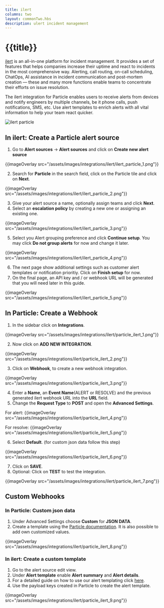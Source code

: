 ```yaml
---
title: ilert
columns: two
layout: commonTwo.hbs
description: ulert incident management
---
```


# {{title}}

[ilert](https://eu1.hubs.ly/H062_XF0) is an all-in-one platform for incident management. It provides a set of features that helps companies increase their uptime 
and react to incidents in the most comprehensive way. Alerting, call routing, on-call scheduling, ChatOps, AI assistance in incident communication and post-mortem 
creation — these and many more functions enable teams to concentrate their efforts on issue resolution.

The ilert integration for Particle enables users to receive alerts from devices and notify engineers by multiple channels, be it phone calls, push notifications, 
SMS, etc. Use alert templates to enrich alerts with all vital information to help your team react quicker.

![ilert particle](/assets/images/integrations/ilert/ilert_particle.png)

## In ilert: Create a Particle alert source

1. Go to **Alert sources** -> **Alert sources** and click on **Create new alert source**

{{imageOverlay src="/assets/images/integrations/ilert/ilert_particle_1.png"}}

2. Search for **Particle** in the search field, click on the Particle tile and click on **Next**.

{{imageOverlay src="/assets/images/integrations/ilert/ilert_particle_2.png"}}

3. Give your alert source a name, optionally assign teams and click **Next**.
4. Select an **escalation policy** by creating a new one or assigning an existing one.

{{imageOverlay src="/assets/images/integrations/ilert/ilert_particle_3.png"}}

5. Select you Alert grouping preference and click **Continue setup**. You may click **Do not group alerts** for now and change it later.

{{imageOverlay src="/assets/images/integrations/ilert/ilert_particle_4.png"}}

6. The next page show additional settings such as customer alert templates or notification prioritiy. Click on **Finish setup** for now.
7. On the final page, an API key and / or webhook URL will be generated that you will need later in this guide.

{{imageOverlay src="/assets/images/integrations/ilert/ilert_particle_5.png"}}

## In Particle: Create a Webhook

1. In the sidebar click on **Integrations**.

{{imageOverlay src="/assets/images/integrations/ilert/particle_ilert_1.png"}}

2. Now click on **ADD NEW INTEGRATION**.

{{imageOverlay src="/assets/images/integrations/ilert/particle_ilert_2.png"}}

3. Click on **Webhook**, to create a new webhook integration.

{{imageOverlay src="/assets/images/integrations/ilert/particle_ilert_3.png"}}

4. Enter a **Name**, an **Event Name**(ALERT or RESOLVE) and the previous generated ilert webhook URL into the **URL** field.
5. Change the **Request Type** to **POST** and open the **Advanced Settings**.

For alert:
{{imageOverlay src="/assets/images/integrations/ilert/particle_ilert_4.png"}}

For resolve:
{{imageOverlay src="/assets/images/integrations/ilert/particle_ilert_5.png"}}

6. Select **Default**. (for custom json data follow this step)

{{imageOverlay src="/assets/images/integrations/ilert/particle_ilert_6.png"}}

7. Click on **SAVE**.
8. Optional: Click on **TEST** to test the integration.

{{imageOverlay src="/assets/images/integrations/ilert/particle_ilert_7.png"}}


## Custom Webhooks

### In Particle: Custom json data

1. Under Advanced Settings choose **Custom** for **JSON DATA**.
2. Create a template using the [Particle documentation](/reference/cloud-apis/webhooks/). It is also possible to add own customized values.

{{imageOverlay src="/assets/images/integrations/ilert/particle_ilert_8.png"}}

### In ilert: Create a custom template

1. Go to the alert source edit view.
2. Under **Alert template** enable **Alert summary** and **Alert details**.
3. For a detailed guide on how to use our alert templating click [here](https://eu1.hubs.ly/H06300b0).
4. Use the payload keys created in Particle to create the alert template.

{{imageOverlay src="/assets/images/integrations/ilert/particle_ilert_9.png"}}


